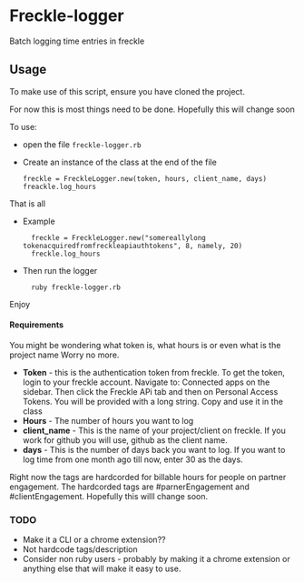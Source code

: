 # Freckle-logger
Batch logging time entries in freckle

## Usage

To make use of this script, ensure you have cloned the project.

For now this is most things need to be done. Hopefully this will change soon

To use:
- open the file `freckle-logger.rb`
- Create an instance of  the class at the end of the file

    ```
    freckle = FreckleLogger.new(token, hours, client_name, days)
    freackle.log_hours
    ```

That is all

- Example


        freckle = FreckleLogger.new("somereallylong tokenacquiredfromfreckleapiauthtokens", 8, namely, 20)
        freckle.log_hours
- Then run the logger

        ruby freckle-logger.rb

Enjoy

#### Requirements

You might be wondering what token is, what hours is or even what is the project name
Worry no more.

- **Token** - this is the authentication token from freckle. To get the token, login to your freckle account. Navigate to: Connected apps on the sidebar. Then click the Freckle APi tab and then on Personal Access Tokens. You will be provided with a long string. Copy and use it in the class
- **Hours** - The number of hours you want to log
- **client_name** - This is the name of your project/client on freckle. If you work for github you will use, github as the client name.
- **days** - This is the number of days back you want to log. If you want to log time from one month ago till now, enter 30 as the days.

Right now the tags are hardcorded for billable hours for people on partner engagement. The hardcorded tags are #parnerEngagement and #clientEngagement. Hopefully this willl change soon.

### TODO

- Make it a CLI or a chrome extension??
- Not hardcode tags/description
- Consider non ruby users - probably by making it a chrome extension or anything else that will make it easy to use.